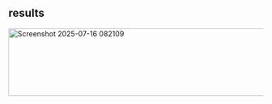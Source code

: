 ## results
<img width="1193" height="134" alt="Screenshot 2025-07-16 082109" src="https://github.com/user-attachments/assets/e3716bc0-e1d3-40ab-b295-eba73d153764" />
